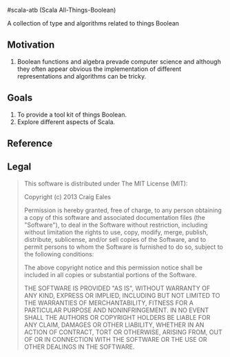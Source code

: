 #scala-atb (Scala All-Things-Boolean)

A collection of type and algorithms related to things Boolean

## Motivation
1. Boolean functions and algebra prevade computer science and
   although they often appear obvious the implementation of different
   representations and algorithms can be tricky.

## Goals
1. To provide a tool kit of things Boolean.
2. Explore different aspects of Scala.

## Reference

## Legal

>This software is distributed under The MIT License (MIT):
>
>Copyright (c) 2013 Craig Eales
>
>Permission is hereby granted, free of charge, to any person obtaining a copy
>of this software and associated documentation files (the "Software"), to deal
>in the Software without restriction, including without limitation the rights
>to use, copy, modify, merge, publish, distribute, sublicense, and/or sell
>copies of the Software, and to permit persons to whom the Software is
>furnished to do so, subject to the following conditions:
>
>The above copyright notice and this permission notice shall be included in
>all copies or substantial portions of the Software.
>
>THE SOFTWARE IS PROVIDED "AS IS", WITHOUT WARRANTY OF ANY KIND, EXPRESS OR
>IMPLIED, INCLUDING BUT NOT LIMITED TO THE WARRANTIES OF MERCHANTABILITY,
>FITNESS FOR A PARTICULAR PURPOSE AND NONINFRINGEMENT. IN NO EVENT SHALL THE
>AUTHORS OR COPYRIGHT HOLDERS BE LIABLE FOR ANY CLAIM, DAMAGES OR OTHER
>LIABILITY, WHETHER IN AN ACTION OF CONTRACT, TORT OR OTHERWISE, ARISING FROM,
>OUT OF OR IN CONNECTION WITH THE SOFTWARE OR THE USE OR OTHER DEALINGS IN
>THE SOFTWARE.
